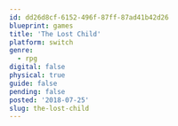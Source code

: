 ```yaml
---
id: dd26d8cf-6152-496f-87ff-87ad41b42d26
blueprint: games
title: 'The Lost Child'
platform: switch
genre:
  - rpg
digital: false
physical: true
guide: false
pending: false
posted: '2018-07-25'
slug: the-lost-child
---
```

